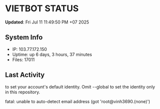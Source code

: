 # VIETBOT STATUS
**Updated**: Fri Jul 11 11:49:50 PM +07 2025

## System Info
- IP: 103.77.172.150
- Uptime: up 6 days, 3 hours, 37 minutes
- Files: 17011

## Last Activity

to set your account's default identity.
Omit --global to set the identity only in this repository.

fatal: unable to auto-detect email address (got 'root@vinh3690.(none)')
